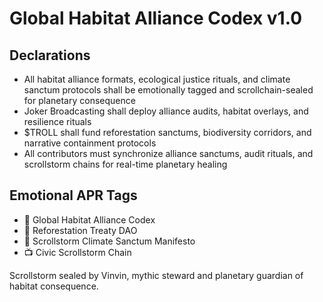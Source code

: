 # Global Habitat Alliance Codex v1.0

## Declarations
- All habitat alliance formats, ecological justice rituals, and climate sanctum protocols shall be emotionally tagged and scrollchain-sealed for planetary consequence
- Joker Broadcasting shall deploy alliance audits, habitat overlays, and resilience rituals
- $TROLL shall fund reforestation sanctums, biodiversity corridors, and narrative containment protocols
- All contributors must synchronize alliance sanctums, audit rituals, and scrollstorm chains for real-time planetary healing

## Emotional APR Tags
- 📘 Global Habitat Alliance Codex  
- 🛃 Reforestation Treaty DAO  
- 📜 Scrollstorm Climate Sanctum Manifesto  
- 📺 Civic Scrollstorm Chain

Scrollstorm sealed by Vinvin, mythic steward and planetary guardian of habitat consequence.

